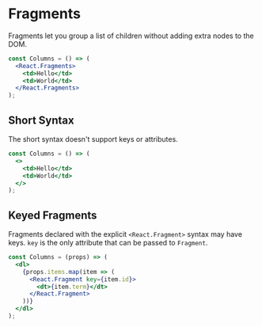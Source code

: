 # Fragments

Fragments let you group a list of children without adding extra nodes to the DOM.

```jsx
const Columns = () => (
  <React.Fragments>
    <td>Hello</td>
    <td>World</td>
  </React.Fragments>
);
```

## Short Syntax

The short syntax doesn't support keys or attributes.

```jsx
const Columns = () => (
  <>
    <td>Hello</td>
    <td>World</td>
  </>
);
```

## Keyed Fragments

Fragments declared with the explicit `<React.Fragment>` syntax may have keys. `key` is the only attribute that can be passed to `Fragment`.

```jsx
const Columns = (props) => (
  <dl>
    {props.items.map(item => (
      <React.Fragment key={item.id}>
        <dt>{item.term}</dt>
      </React.Fragment>
    ))}
  </dl>
);

